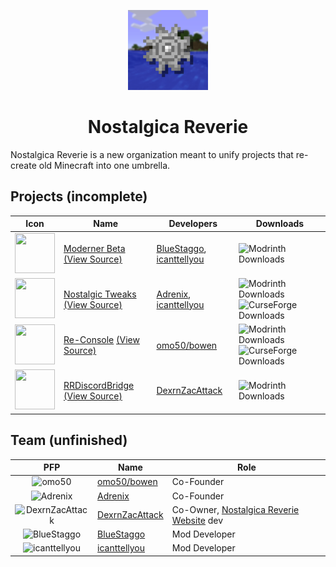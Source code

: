 <p align="center">
  <img src="/nr-logo.gif" width="128" height="128">
</p>
<h1 align="center">Nostalgica Reverie</h1>

Nostalgica Reverie is a new organization meant to unify projects that re-create old Minecraft into one umbrella.

<!-- TODO: switch to our own source for mod icons once the site is setup -->
<!-- modrinth cdn sucks -->
## Projects (incomplete)
|                                                            Icon                                                            | Name                                                                                                                                                                                       | Developers                                                                                   | Downloads                                                                                                                                                                                                      |
|:--------------------------------------------------------------------------------------------------------------------------:|--------------------------------------------------------------------------------------------------------------------------------------------------------------------------------------------|----------------------------------------------------------------------------------------------|----------------------------------------------------------------------------------------------------------------------------------------------------------------------------------------------------------------|
| <img src="https://cdn.modrinth.com/data/xkrdwmh2/2e3085ec8eeeb9e31a2ed139ed75747bc6b0e961_96.webp" width="64" height="64"> | [Moderner Beta](https://modrinth.com/mod/moderner-beta) [(View Source)](https://github.com/Nostalgica-Reverie/Moderner-Beta)                                                               | [BlueStaggo](https://github.com/BlueStaggo), [icanttellyou](https://github.com/forkiesassds) | ![Modrinth Downloads](https://img.shields.io/modrinth/dt/moderner-beta?logo=Modrinth&label=Downloads)                                                                                                          |
| <img src="https://cdn.modrinth.com/data/l1rj36Ob/6a5f042dac48afe4c5734b804f3a0c3e51d98ba6_96.webp" width="64" height="64"> | [Nostalgic Tweaks](https://modrinth.com/mod/nostalgic-tweaks) [(View Source)](https://github.com/Nostalgica-Reverie/Nostalgic-Tweaks)                                                      | [Adrenix](https://github.com/Adrenix), [icanttellyou](https://github.com/forkiesassds)       | ![Modrinth Downloads](https://img.shields.io/modrinth/dt/nostalgic-tweaks?logo=Modrinth&label=Downloads) ![CurseForge Downloads](https://img.shields.io/curseforge/dt/592465?logo=CurseForge&label=Downloads)  |
| <img src="https://cdn.modrinth.com/data/g9O0WaGR/ddcf785514b663b5ad8fe00f248df567ce873f94_96.webp" width="64" height="64"> | [Re-Console](https://modrinth.com/modpack/legacy-minecraft) [(View Source)](https://github.com/Nostalgica-Reverie/Legacy-Modpack-Monorepository/tree/main/versions/vanilla/src/re-console) | [omo50/bowen](https://github.com/omo50)                                                      | ![Modrinth Downloads](https://img.shields.io/modrinth/dt/legacy-minecraft?logo=Modrinth&label=Downloads) ![CurseForge Downloads](https://img.shields.io/curseforge/dt/1066411?logo=CurseForge&label=Downloads) |
| <img src="https://cdn.modrinth.com/data/qzP18qVX/d07a80063fcf855513107e4f29931f66ec92884c_96.webp" width="64" height="64"> | [RRDiscordBridge](https://modrinth.com/plugin/rrdiscordbridge) [(View Source)](https://github.com/DexrnZacAttack/RRDiscordBridge)                                                          | [DexrnZacAttack](https://github.com/DexrnZacAttack)                                          | ![Modrinth Downloads](https://img.shields.io/modrinth/dt/RRDiscordBridge?logo=Modrinth&label=Downloads)                                                                                                        |

<!-- NOTE: I think that we should order mod devs by a-z -->

## Team (unfinished)
|                                                 PFP                                                  | Name                                                | Role                                                                                      |
|:----------------------------------------------------------------------------------------------------:|-----------------------------------------------------|-------------------------------------------------------------------------------------------|
|                    ![omo50](https://avatars.githubusercontent.com/omo50?size=64)                     | [omo50/bowen](https://github.com/omo50)             | Co-Founder                                                                                |
|                  ![Adrenix](https://avatars.githubusercontent.com/Adrenix?size=64)                   | [Adrenix](https://github.com/Adrenix)               | Co-Founder                                                                                |
|           ![DexrnZacAttack](https://avatars.githubusercontent.com/DexrnZacAttack?size=64)            | [DexrnZacAttack](https://github.com/DexrnZacAttack) | Co-Owner, [Nostalgica Reverie Website](https://github.com/Nostalgica-Reverie/Website) dev |
|               ![BlueStaggo](https://avatars.githubusercontent.com/BlueStaggo?size=64)                | [BlueStaggo](https://github.com/BlueStaggo)         | Mod Developer                                                                             |
| <img src="https://avatars.githubusercontent.com/forkiesassds?size=64" width="64" alt="icanttellyou"> | [icanttellyou](https://github.com/forkiesassds)     | Mod Developer                                                                             |
